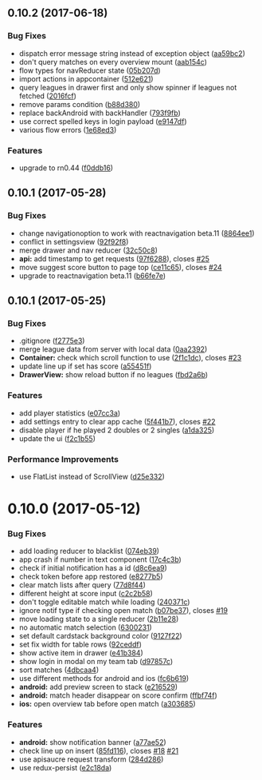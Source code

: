 <a name="0.10.2"></a>
## 0.10.2 (2017-06-18)


### Bug Fixes

* dispatch error message string instead of exception object ([aa59bc2](https://github.com/arnef/ligatool-hamburg/commit/aa59bc2))
* don't query matches on every overview mount ([aab154c](https://github.com/arnef/ligatool-hamburg/commit/aab154c))
* flow types for navReducer state ([05b207d](https://github.com/arnef/ligatool-hamburg/commit/05b207d))
* import actions in appcontainer ([512e621](https://github.com/arnef/ligatool-hamburg/commit/512e621))
* query leagues in drawer first and only show spinner if leagues not fetched ([2016fcf](https://github.com/arnef/ligatool-hamburg/commit/2016fcf))
* remove params condition ([b88d380](https://github.com/arnef/ligatool-hamburg/commit/b88d380))
* replace backAndroid with backHandler ([793f9fb](https://github.com/arnef/ligatool-hamburg/commit/793f9fb))
* use correct spelled keys in login payload ([e9147df](https://github.com/arnef/ligatool-hamburg/commit/e9147df))
* various flow errors ([1e68ed3](https://github.com/arnef/ligatool-hamburg/commit/1e68ed3))


### Features

* upgrade to rn0.44 ([f0ddb16](https://github.com/arnef/ligatool-hamburg/commit/f0ddb16))



<a name="0.10.1"></a>
## 0.10.1 (2017-05-28)


### Bug Fixes

* change navigationoption to work with reactnavigation beta.11 ([8864ee1](https://github.com/arnef/ligatool-hamburg/commit/8864ee1))
* conflict in settingsview ([92f92f8](https://github.com/arnef/ligatool-hamburg/commit/92f92f8))
* merge drawer and nav reducer ([32c50c8](https://github.com/arnef/ligatool-hamburg/commit/32c50c8))
* **api:** add timestamp to get requests ([97f6288](https://github.com/arnef/ligatool-hamburg/commit/97f6288)), closes [#25](https://github.com/arnef/ligatool-hamburg/issues/25)
* move suggest score button to page top ([ce11c65](https://github.com/arnef/ligatool-hamburg/commit/ce11c65)), closes [#24](https://github.com/arnef/ligatool-hamburg/issues/24)
* upgrade to reactnavigation beta.11 ([b66fe7e](https://github.com/arnef/ligatool-hamburg/commit/b66fe7e))



<a name="0.10.1"></a>
## 0.10.1 (2017-05-25)


### Bug Fixes

* .gitignore ([f2775e3](https://github.com/arnef/ligatool-hamburg/commit/f2775e3))
* merge league data from server with local data ([0aa2392](https://github.com/arnef/ligatool-hamburg/commit/0aa2392))
* **Container:** check which scroll function to use ([2f1c1dc](https://github.com/arnef/ligatool-hamburg/commit/2f1c1dc)), closes [#23](https://github.com/arnef/ligatool-hamburg/issues/23)
* update line up if set has score ([a55451f](https://github.com/arnef/ligatool-hamburg/commit/a55451f))
* **DrawerView:** show reload button if no leagues ([fbd2a6b](https://github.com/arnef/ligatool-hamburg/commit/fbd2a6b))


### Features

* add player statistics ([e07cc3a](https://github.com/arnef/ligatool-hamburg/commit/e07cc3a))
* add settings entry to clear app cache ([5f441b7](https://github.com/arnef/ligatool-hamburg/commit/5f441b7)), closes [#22](https://github.com/arnef/ligatool-hamburg/issues/22)
* disable player if he played 2 doubles or 2 singles ([a1da325](https://github.com/arnef/ligatool-hamburg/commit/a1da325))
* update the ui ([f2c1b55](https://github.com/arnef/ligatool-hamburg/commit/f2c1b55))


### Performance Improvements

* use FlatList instead of ScrollView ([d25e332](https://github.com/arnef/ligatool-hamburg/commit/d25e332))



<a name="0.10.0"></a>
# 0.10.0 (2017-05-12)


### Bug Fixes

* add loading reducer to blacklist ([074eb39](https://github.com/arnef/ligatool-hamburg/commit/074eb39))
* app crash if number in text component ([17c4c3b](https://github.com/arnef/ligatool-hamburg/commit/17c4c3b))
* check if initial notification has a id ([d8c6ea9](https://github.com/arnef/ligatool-hamburg/commit/d8c6ea9))
* check token before app restored ([e8277b5](https://github.com/arnef/ligatool-hamburg/commit/e8277b5))
* clear match lists after query ([77d8f44](https://github.com/arnef/ligatool-hamburg/commit/77d8f44))
* different height at score input ([c2c2b58](https://github.com/arnef/ligatool-hamburg/commit/c2c2b58))
* don't toggle editable match while loading ([240371c](https://github.com/arnef/ligatool-hamburg/commit/240371c))
* ignore notif type if checking open match ([b07be37](https://github.com/arnef/ligatool-hamburg/commit/b07be37)), closes [#19](https://github.com/arnef/ligatool-hamburg/issues/19)
* move loading state to a single reducer ([2b11e28](https://github.com/arnef/ligatool-hamburg/commit/2b11e28))
* no automatic match selection ([6300231](https://github.com/arnef/ligatool-hamburg/commit/6300231))
* set default cardstack background color ([9127f22](https://github.com/arnef/ligatool-hamburg/commit/9127f22))
* set fix width for table rows ([92ceddf](https://github.com/arnef/ligatool-hamburg/commit/92ceddf))
* show active item in drawer ([e41b384](https://github.com/arnef/ligatool-hamburg/commit/e41b384))
* show login in modal on my team tab ([d97857c](https://github.com/arnef/ligatool-hamburg/commit/d97857c))
* sort matches ([4dbcaa4](https://github.com/arnef/ligatool-hamburg/commit/4dbcaa4))
* use different methods for android and ios ([fc6b619](https://github.com/arnef/ligatool-hamburg/commit/fc6b619))
* **android:** add preview screen to stack ([e216529](https://github.com/arnef/ligatool-hamburg/commit/e216529))
* **android:** match header disappear on score confirm ([ffbf74f](https://github.com/arnef/ligatool-hamburg/commit/ffbf74f))
* **ios:** open overview tab before open match ([a303685](https://github.com/arnef/ligatool-hamburg/commit/a303685))


### Features

* **android:** show notification banner ([a77ae52](https://github.com/arnef/ligatool-hamburg/commit/a77ae52))
* check line up on insert ([85fd116](https://github.com/arnef/ligatool-hamburg/commit/85fd116)), closes [#18](https://github.com/arnef/ligatool-hamburg/issues/18) [#21](https://github.com/arnef/ligatool-hamburg/issues/21)
* use apisaucre request transform ([284d286](https://github.com/arnef/ligatool-hamburg/commit/284d286))
* use redux-persist ([e2c18da](https://github.com/arnef/ligatool-hamburg/commit/e2c18da))
